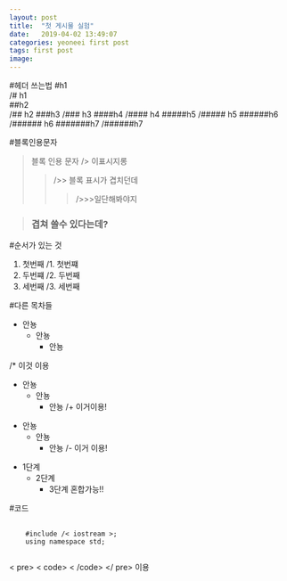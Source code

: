 ```yaml
---
layout: post
title:  "첫 게시물 실험"
date:   2019-04-02 13:49:07
categories: yeoneei first post 
tags: first post
image: 
---
```


#헤더 쓰는법
#h1  <br/>
/# h1  <br/>
##h2  <br/>
/## h2
###h3
/### h3
####h4
/#### h4
#####h5
/##### h5
######h6
/###### h6
#######h7
/######h7

#블록인용문자
> 블록 인용 문자
/> 이표시지롱
>> />> 블록 표시가 겹치던데
>>> />>>일단해봐야지

> ### 겹쳐 쓸수 있다는데?

#순서가 있는 것

1. 첫번째
/1. 첫번쨰
2. 두번쨰
/2. 두번째
3. 세번째
/3. 세번째

#다른 목차들
* 안뇽
  * 안뇽
      * 안뇽

/* 이것 이용

+ 안뇽
  + 안뇽
      + 안뇽
/+ 이거이용!

- 안뇽
  - 안뇽
    - 안뇽
/- 이거 이용!

* 1단계
  + 2단계
    - 3단계 
혼합가능!!

#코드
<pre>
  <code>
    #include /< iostream >;
    using namespace std;
  </code>
</pre>

< pre> < code> < /code> </ pre> 이용
